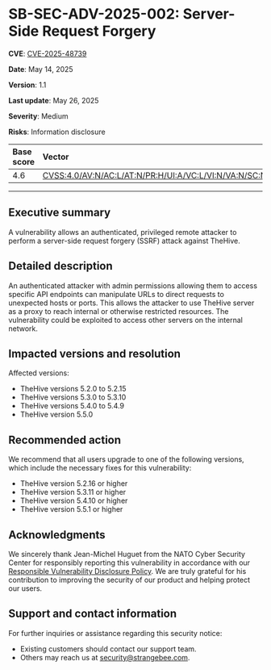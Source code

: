 # SB-SEC-ADV-2025-002: Server-Side Request Forgery

**CVE**: [CVE-2025-48739](https://nvd.nist.gov/vuln/detail/CVE-2025-48739)

**Date**: May 14, 2025

**Version**: 1.1

**Last update**: May 26, 2025

**Severity**: Medium

**Risks**: Information disclosure

| Base score  | Vector          |
| :--------------- |:---------------|
| 4.6  | [CVSS:4.0/AV:N/AC:L/AT:N/PR:H/UI:A/VC:L/VI:N/VA:N/SC:N/SI:N/SA:N](https://www.first.org/cvss/calculator/4-0#CVSS:4.0/AV:N/AC:L/AT:N/PR:H/UI:A/VC:L/VI:N/VA:N/SC:N/SI:N/SA:N) |

---

## Executive summary

A vulnerability allows an authenticated, privileged remote attacker to perform a server-side request forgery (SSRF) attack against TheHive.

## Detailed description

An authenticated attacker with admin permissions allowing them to access specific API endpoints can manipulate URLs to direct requests to unexpected hosts or ports. This allows the attacker to use TheHive server as a proxy to reach internal or otherwise restricted resources. The vulnerability could be exploited to access other servers on the internal network.

## Impacted versions and resolution

Affected versions:

* TheHive versions 5.2.0 to 5.2.15
* TheHive versions 5.3.0 to 5.3.10
* TheHive versions 5.4.0 to 5.4.9
* TheHive version 5.5.0

## Recommended action

We recommend that all users upgrade to one of the following versions, which include the necessary fixes for this vulnerability:

* TheHive version 5.2.16 or higher
* TheHive version 5.3.11 or higher
* TheHive version 5.4.10 or higher
* TheHive version 5.5.1 or higher

## Acknowledgments

We sincerely thank Jean-Michel Huguet from the NATO Cyber Security Center for responsibly reporting this
vulnerability in accordance with our [Responsible Vulnerability Disclosure Policy](https://github.com/StrangeBeeCorp/Security/blob/main/Policies/Vulnerability%20Disclosure%20policy.md). We are truly grateful for his contribution to improving the security of our product and helping protect our users.

## Support and contact information

For further inquiries or assistance regarding this security notice:

* Existing customers should contact our support team.
* Others may reach us at security@strangebee.com.